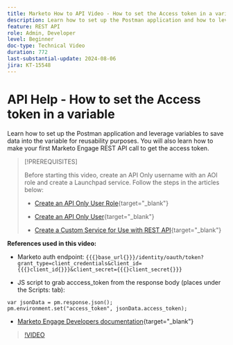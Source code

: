 ```yaml
---
title: Marketo How to API Video - How to set the Access token in a variable
description: Learn how to set up the Postman application and how to leverage variables to save data into the variable for reusability purposes.
feature: REST API
role: Admin, Developer
level: Beginner
doc-type: Technical Video
duration: 772
last-substantial-update: 2024-08-06
jira: KT-15548
---
```


# API Help - How to set the Access token in a variable

Learn how to set up the Postman application and leverage variables to save data into the variable for reusability purposes. You will also learn how to make your first Marketo Engage REST API call to get the access token.

>[!PREREQUISITES]
>
>Before starting this video, create an API Only username with an AOI role and create a Launchpad service. Follow the steps in the articles below:
>
>* [Create an API Only User Role](https://experienceleague.adobe.com/en/docs/marketo/using/product-docs/administration/users-and-roles/create-an-api-only-user-role){target="_blank"}
>
>* [Create an API Only User](https://experienceleague.adobe.com/en/docs/marketo/using/product-docs/administration/users-and-roles/create-an-api-only-user){target="_blank"}
>
>* [Create a Custom Service for Use with REST API](https://experienceleague.adobe.com/en/docs/marketo/using/product-docs/administration/additional-integrations/create-a-custom-service-for-use-with-rest-api){target="_blank"}

**References used in this video:**

* Marketo auth endpoint: `{{{}base_url{}}}/identity/oauth/token?grant_type=client_credentials&client_id={{{}client_id{}}}&client_secret={{{}client_secret{}}}`

* JS script to grab acccess_token from the response body (places under the Scripts: tab):

```
var jsonData = pm.response.json();
pm.environment.set("access_token", jsonData.access_token);
```

* [Marketo Engage Developers documentation](https://experienceleague.adobe.com/en/docs/marketo-developer/marketo/rest/authentication){target="_blank"}

>[!VIDEO](https://video.tv.adobe.com/v/3429275/?learn=on)
